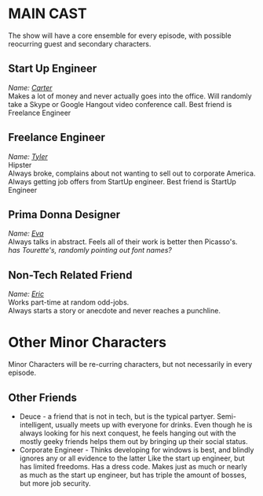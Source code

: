 MAIN CAST
==========
  
The show will have a core ensemble for every episode, with possible reocurring guest and secondary characters.

Start Up Engineer
-------------------
*Name: [Carter](Carter.md)*  
Makes a lot of money and never actually goes into the office. Will randomly take a Skype or Google Hangout video conference call. Best friend is Freelance Engineer
  
  
Freelance Engineer
-------------------
*Name: [Tyler](Tyler.md)*  
Hipster  
Always broke, complains about not wanting to sell out to corporate America. Always getting job offers from StartUp engineer. Best friend is StartUp Engineer
  
Prima Donna Designer
--------------------
*Name: [Eva](Eva.md)*  
Always talks in abstract. Feels all of their work is better then Picasso's.  
*has Tourette's, randomly pointing out font names?*

Non-Tech Related Friend
-------------------------
*Name: [Eric](Eric.md)*  
Works part-time at random odd-jobs.  
Always starts a story or anecdote and never reaches a punchline.
  
  
Other Minor Characters
=======================  
Minor Characters will be re-curring characters, but not necessarily in every episode.  
  
Other Friends
--------------
+ Deuce - a friend that is not in tech, but is the typical partyer. Semi-intelligent, usually meets up with everyone for drinks. Even though he is always looking for his next conquest, he feels hanging out with the mostly geeky friends helps them out by bringing up their social status.
+ Corporate Engineer - Thinks developing for windows is best, and blindly ignores any or all evidence to the latter
Like the start up engineer, but has limited freedoms. Has a dress code. Makes just as much or nearly as much as the start up engineer, but has triple the amount of bosses, but more job security.
